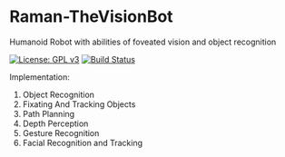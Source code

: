 # Raman-TheVisionBot
Humanoid Robot with abilities of foveated vision and object recognition

[![License: GPL v3](https://img.shields.io/badge/License-GPL%20v3-blue.svg)](http://www.gnu.org/licenses/gpl-3.0)
[![Build Status](https://travis-ci.com/RCIITG/Raman-TheVisionBot.svg?branch=master)](https://travis-ci.com/RCIITG/Raman-TheVisionBot)

Implementation:
1) Object Recognition
2) Fixating And Tracking Objects
3) Path Planning
4) Depth Perception
5) Gesture Recognition
6) Facial Recognition and Tracking

